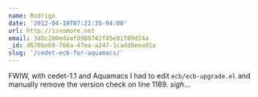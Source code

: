```yaml
---
name: Rodrigo
date: '2012-04-18T07:22:35-04:00'
url: http://isnomore.net
email: 3d8c280edaafd988742f45e81f89d24a
_id: d670be69-766a-47ea-a247-1cadd0eea91a
slug: '/cedet-ecb-for-aquamacs/'
---
```


FWIW, with cedet-1.1 and Aquamacs I had to edit `ecb/ecb-upgrade.el` and
manually remove the version check on line 1189. _sigh_...

